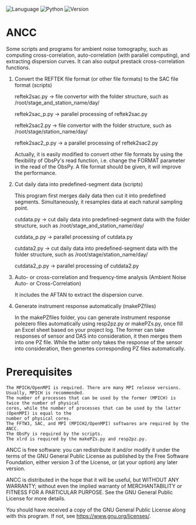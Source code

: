 ![Lanuguage](https://img.shields.io/badge/-Fortran-734f96?logo=fortran)
![Python](https://img.shields.io/badge/python-Python3-3776AB)
![Version](https://img.shields.io/static/v1?label=version&message=6.5.1&color=blue)
# ANCC
Some scripts and programs for ambient noise tomography, such as computing cross-correlation, auto-correlation (with parallel computing), and extracting dispersion curves.
It can also output prestack cross-correlation functions.

1. Convert the REFTEK file format (or other file formats) to the SAC file format (scripts)

    reftek2sac.py     -> file convertor with the folder structure, such as /root/stage_and_station_name/day/
    
    reftek2sac_p.py   -> parallel processing of reftek2sac.py
    
    reftek2sac2.py    -> file convertor with the folder structure, such as /root/stage/station_name/day/
    
    reftek2sac2_p.py  -> a parallel processing of reftek2sac2.py

	Actually, it is easily modified to convert other file formats by using the flexibility of ObsPy's read function, i.e. change the FORMAT parameter in the read of the ObsPy.
	A file format should be given, it will improve the performance.

2. Cut daily data into predefined-segment data (scripts)

   This program first merges daily data then cut it into predefined segments. Simultaneously, it resamples data at each natural sampling point.

    cutdata.py        -> cut daily data into predefined-segment data with the folder structure, such as /root/stage_and_station_name/day/
    
    cutdata_p.py      -> parallel processing of cutdata.py
    
    cutdata2.py       -> cut daily data into predefined-segment data with the folder structure, such as /root/stage/station_name/day/
    
    cutdata2_p.py     -> parallel processing of cutdata2.py

3. Auto- or cross-correlation and frequency-time analysis (Ambient Noise Auto- or Cross-Correlation)

    It includes the AFTAN to extract the dispersion curve.

4. Generate instrument response automatically (makePZfiles)

    In the makePZfiles folder, you can generate instrument response polezero files automatically using resp2pz.py or makePZs.py, 
    once fill an Excel sheet based on your project log. The former can take responses of sensor and DAS into consideration, 
    it then merges them into one PZ file. While the latter only takes the response of the sensor into consideration, then genertes
    corresponding PZ files automatically.


# Prerequisites
    The MPICH/OpenMPI is required. There are many MPI release versions. Usually, MPICH is recommended.
	The number of processes that can be used by the former (MPICH) is twice the number of physical 
    cores, while the number of processes that can be used by the latter (OpenMPI) is equal to the 
	number of physical cores.
    The FFTW3, SAC, and MPI (MPICH2/OpenMPI) softwares are required by the ANCC.
    The ObsPy is required by the scripts.
	The xlrd is required by the makePZs.py and resp2pz.py.




ANCC is free software: you can redistribute it and/or modify
it under the terms of the GNU General Public License as published by
the Free Software Foundation, either version 3 of the License, or
(at your option) any later version.

ANCC is distributed in the hope that it will be useful,
but WITHOUT ANY WARRANTY; without even the implied warranty of
MERCHANTABILITY or FITNESS FOR A PARTICULAR PURPOSE.  See the
GNU General Public License for more details.

You should have received a copy of the GNU General Public License
along with this program.  If not, see <https://www.gnu.org/licenses/>.
